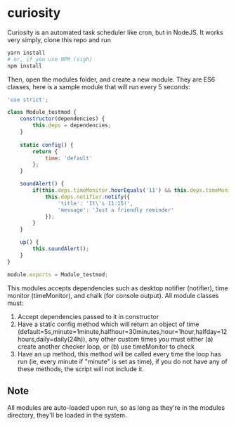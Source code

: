 # curiosity
Curiosity is an automated task scheduler like cron, but in NodeJS. It works very simply, clone this repo and run 

```sh
yarn install
# or, if you use NPM (sigh)
npm install 
```

Then, open the modules folder, and create a new module. They are ES6 classes, here is a sample module that will run every 5 seconds:

```javascript
'use strict';

class Module_testmod {
    constructor(dependencies) {
        this.deps = dependencies;
    }
    
    static config() {
        return {
            time: 'default'
        };
    }

    soundAlert() {
        if(this.deps.timeMonitor.hourEquals('11') && this.deps.timeMonitor.minutesEqual('15')) {
            this.deps.notifier.notify({
                'title': 'It\'s 11:15!',
                'message': 'Just a friendly reminder'
            });
        }
    }

    up() {
        this.soundAlert();
    }
}

module.exports = Module_testmod; 
```

This modules accepts dependencies such as desktop notifier (notifier), time monitor (timeMonitor), and chalk (for console output). All module classes must:

1. Accept dependencies passed to it in constructor 
2. Have a static config method which will return an object of time (default=5s,minute=1minute,halfhour=30minutes,hour=1hour,halfday=12hours,daily=daily(24h)), any other custom times you must either (a) create another checker loop, or (b) use timeMonitor to check
3. Have an up method, this method will be called every time the loop has run (ie, every minute if "minute" is set as time), if you do not have any of these methods, the script will not include it.

## Note
All modules are auto-loaded upon run, so as long as they're in the modules directory, they'll be loaded in the system.
